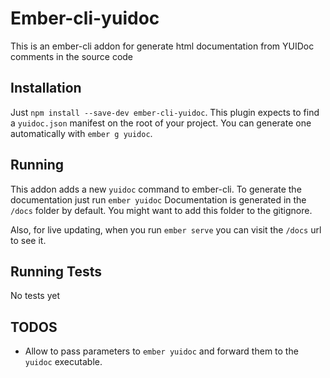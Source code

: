 # Ember-cli-yuidoc

This is an ember-cli addon for generate html documentation from YUIDoc comments in the source code

## Installation

Just `npm install --save-dev ember-cli-yuidoc`.
This plugin expects to find a `yuidoc.json` manifest on the root of your project. You can generate one
automatically with `ember g yuidoc`.

## Running

This addon adds a new `yuidoc` command to ember-cli. To generate the documentation just run `ember yuidoc`
Documentation is generated in the `/docs` folder by default. You might want to add this folder to the gitignore.

Also, for live updating, when you run `ember serve` you can visit the `/docs` url to see it.

## Running Tests

No tests yet

## TODOS

* Allow to pass parameters to `ember yuidoc` and forward them to the `yuidoc` executable.
